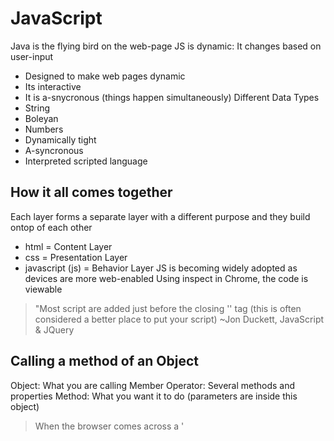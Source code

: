 # JavaScript
Java is the flying bird on the web-page
JS is dynamic: It changes based on user-input
- Designed to make web pages dynamic
- Its interactive
- It is a-snycronous (things happen simultaneously)
Different Data Types
- String
- Boleyan
- Numbers
- Dynamically tight
- A-syncronous
- Interpreted scripted language
## How it all comes together
Each layer forms a separate layer with a different purpose and they build ontop of each other
- html = Content Layer
- css = Presentation Layer
- javascript (js) = Behavior Layer
JS is becoming widely adopted as devices are more web-enabled
Using inspect in Chrome, the code is viewable
> "Most script are added just before the closing '</body>' tag (this is often considered a better place to put your script) ~Jon Duckett, JavaScript & JQuery
>
## Calling a method of an Object
Object: What you are calling
Member Operator: Several methods and properties
Method: What you want it to do (parameters are inside this object)
> When the browser comes across a '<script>' element, it stops to load the script and then checks to see if it needs to do anything
>
## Comments
Call out what your code does, makes the code easier to read and understand and can help others who read your code
- Use '/*' 
## Variable
> A script will have to temporarily store the bits of information it needs to do its job. It can store this data in **variables** Jon Duckett, JavaScript & JQuery, pg 58
>
Specify the variables (e.g. *length x width*)
1. Remember the value for *width*
1. Remember the value for *height*
1. Multiply the *width* by *height* to get the *area*
1. Return the result to the user
## Declare a Variable
Variable Keyword: 'var' Example of a keyword
Variable Name: 'quantity' Example of a name
Assignment operator: It says that you are going to assign a value to the variable
## Data Types
- Numeric Data: Handles numbers
    - No commas and can use negative numbers
- String Data: 
    - Consists of letters and other characters
    - Frequently used to add new content to a page, can contain html markup
- Boolean Data: Can have one of two values: true or false
    - Boolean data is very helpful
    - Helps determine which part of script should run\
## Rules for Naming Variables
1. Name must begin with a letter, dollar sign or an understand, cannot start with a number
1. Name can contain letters, numbers, dollar sign or underscore
    1. You must not use a dash (-) or period (.)
1. Cannot use keywords or reserved words; they tell the interpreter to do something
    1. var is a keyword used to declare a variable
1. All variables are case sensitive
1. Use a name that describes the type of information store
    1. 'firstName' might be used to store an individuals first name
1. Variable name is more than one word, use a capital letter for the first letter of each word *after* the **first word**

### Other notes
'Assignment Operator ='
'Comparative Equals =="
'Strict Equals ==="